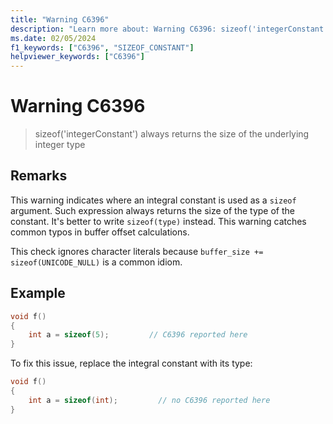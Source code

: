 ```yaml
---
title: "Warning C6396"
description: "Learn more about: Warning C6396: sizeof('integerConstant') always returns the size of the underlying integer type"
ms.date: 02/05/2024
f1_keywords: ["C6396", "SIZEOF_CONSTANT"]
helpviewer_keywords: ["C6396"]
---
```

# Warning C6396

> sizeof('integerConstant') always returns the size of the underlying integer type

## Remarks

This warning indicates where an integral constant is used as a `sizeof` argument. Such expression always returns the size of the type of the constant. It's better to write `sizeof(type)` instead. This warning catches common typos in buffer offset calculations.

This check ignores character literals because `buffer_size += sizeof(UNICODE_NULL)` is a common idiom.

## Example

```cpp
void f()
{  
    int a = sizeof(5);         // C6396 reported here
}
```

To fix this issue, replace the integral constant with its type:

```cpp
void f()
{  
    int a = sizeof(int);         // no C6396 reported here
}
```